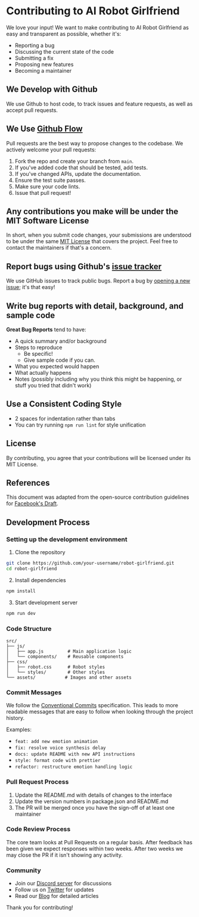 # Contributing to AI Robot Girlfriend

We love your input! We want to make contributing to AI Robot Girlfriend as easy and transparent as possible, whether it's:

- Reporting a bug
- Discussing the current state of the code
- Submitting a fix
- Proposing new features
- Becoming a maintainer

## We Develop with Github
We use Github to host code, to track issues and feature requests, as well as accept pull requests.

## We Use [Github Flow](https://guides.github.com/introduction/flow/index.html)
Pull requests are the best way to propose changes to the codebase. We actively welcome your pull requests:

1. Fork the repo and create your branch from `main`.
2. If you've added code that should be tested, add tests.
3. If you've changed APIs, update the documentation.
4. Ensure the test suite passes.
5. Make sure your code lints.
6. Issue that pull request!

## Any contributions you make will be under the MIT Software License
In short, when you submit code changes, your submissions are understood to be under the same [MIT License](http://choosealicense.com/licenses/mit/) that covers the project. Feel free to contact the maintainers if that's a concern.

## Report bugs using Github's [issue tracker](https://github.com/your-repo/issues)
We use GitHub issues to track public bugs. Report a bug by [opening a new issue](https://github.com/your-repo/issues/new); it's that easy!

## Write bug reports with detail, background, and sample code

**Great Bug Reports** tend to have:

- A quick summary and/or background
- Steps to reproduce
  - Be specific!
  - Give sample code if you can.
- What you expected would happen
- What actually happens
- Notes (possibly including why you think this might be happening, or stuff you tried that didn't work)

## Use a Consistent Coding Style

* 2 spaces for indentation rather than tabs
* You can try running `npm run lint` for style unification

## License
By contributing, you agree that your contributions will be licensed under its MIT License.

## References
This document was adapted from the open-source contribution guidelines for [Facebook's Draft](https://github.com/facebook/draft-js/blob/a9316a723f9e918afde44dea68b5f9f39b7d9b00/CONTRIBUTING.md).

## Development Process

### Setting up the development environment

1. Clone the repository
```bash
git clone https://github.com/your-username/robot-girlfriend.git
cd robot-girlfriend
```

2. Install dependencies
```bash
npm install
```

3. Start development server
```bash
npm run dev
```

### Code Structure

```
src/
├── js/
│   ├── app.js         # Main application logic
│   └── components/    # Reusable components
├── css/
│   ├── robot.css      # Robot styles
│   └── styles/        # Other styles
└── assets/           # Images and other assets
```

### Commit Messages

We follow the [Conventional Commits](https://www.conventionalcommits.org/) specification. This leads to more readable messages that are easy to follow when looking through the project history.

Examples:

- `feat: add new emotion animation`
- `fix: resolve voice synthesis delay`
- `docs: update README with new API instructions`
- `style: format code with prettier`
- `refactor: restructure emotion handling logic`

### Pull Request Process

1. Update the README.md with details of changes to the interface
2. Update the version numbers in package.json and README.md
3. The PR will be merged once you have the sign-off of at least one maintainer

### Code Review Process

The core team looks at Pull Requests on a regular basis. After feedback has been given we expect responses within two weeks. After two weeks we may close the PR if it isn't showing any activity.

### Community
- Join our [Discord server](discord-link) for discussions
- Follow us on [Twitter](twitter-link) for updates
- Read our [Blog](blog-link) for detailed articles

Thank you for contributing! 